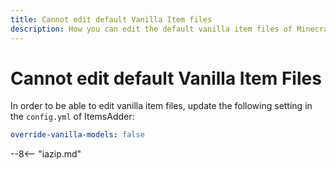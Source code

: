 ```yaml
---
title: Cannot edit default Vanilla Item files
description: How you can edit the default vanilla item files of Minecraft.
---
```


# Cannot edit default Vanilla Item Files

In order to be able to edit vanilla item files, update the following setting in the `config.yml` of ItemsAdder:

```yaml
override-vanilla-models: false
```

--8<-- "iazip.md"